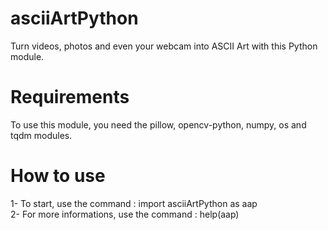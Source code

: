 # asciiArtPython
Turn videos, photos and even your webcam into ASCII Art with this Python module.

# Requirements
To use this module, you need the pillow, opencv-python, numpy, os and tqdm modules.

# How to use
1- To start, use the command : import asciiArtPython as aap
<br>
2- For more informations, use the command : help(aap)
